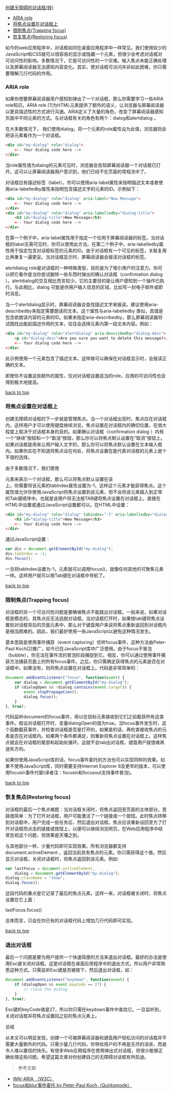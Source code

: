 [创建无障碍的对话框(转)](#top)

- [ARIA role](#ARIA-role)
- [将焦点设置在对话框上](#将焦点设置在对话框上)
- [限制焦点(Trapping focus)](#限制焦点)
- [恢复焦点(Restoring focus)](#恢复焦点)

如今的web应用程序中，对话框如同在桌面应用程序中一样常见。我们使用较少的JavaScript和CSS就可以很容易的显示或隐藏一个元素，但很少会考虑对话框对可访问性的影响。多数情况下，它是可访问性的一个灾难。输入焦点未能正确处理以及屏幕阅读器无法感知内容变化。其实，使对话框可访问并非如此困难，你只需要理解几行代码的作用。

<h3 id="ARIA-role">ARIA role</h3>

如果你想要屏幕阅读器用户感知到弹出了一个对话框，那么你需要学习一些ARIA role知识。ARIA role [1]为HTML元素提供了额外的语义，让浏览器与屏幕阅读器以更具描述性的方式进行沟通。ARIA定义了大量的角色，改变了屏幕阅读器感知页面中不同元素的方式。与对话框有关的角色有两个：dialog和alertdialog 。

在大多数情况下， 我们使用dialog。将一个元素的role属性设为此值，浏览器则会把该元素看作为一个对话框。

```html
<div id="my-dialog" role="dialog">
    <-- Your dialog code here -->
</div>
```

当role属性值为dialog的元素可见时，浏览器会告知屏幕阅读器一个对话框已打开。这可以让屏幕阅读器用户意识到，他们已经不在页面的常规流中了。

对话框应有描述标签（label）。你可以使用aria-label属性来指明描述文本或者使用aria-labelledby属性来指明包含描述文字的元素的ID。示例如下：

```html
<div id="my-dialog" role="dialog" aria-label="New Message">
    <-- Your dialog code here -->
</div>
<div id="my-dialog" role="dialog" aria-labelledby="dialog-title">
    <h3 id="dialog-title">New Message</h3>
    <-- Your dialog code here -->
</div>
```

在第一个例子中，aria-label属性用于指定一个仅用于屏幕阅读器的标签。当对话框的label无需可见时，你可以使用此方法。在第二个例子中，aria-labelledby属性用于指定包含对话框标签的元素的ID。由于对话框有一个可见的标签，关联复用比再重复一遍更妥。当对话框显示时，屏幕阅读器会报读对话框的标签。

alertdialog role是对话框的一种特殊类型，目的是为了吸引用户的注意力。你可以把它看作是当你尝试删除一些东西时弹出的确认对话框（confirmation dialog ）。alertdialog的交互相比而言较少。它的主要目的是让用户感知到一个操作已执行。与此相比，dialog 可能是供用户输入信息的区域，比如写一封电子邮件或即时消息。

当一个alertdialog显示时，屏幕阅读器会查找描述文字来报读。建议使用aria-describedby来指定需要朗读的文本。这个属性与aria-labelledby 类似，其值是包含欲朗读内容的元素的ID。如果未指定aria-describedby，那么屏幕阅读器将试图找出能起描述作用的文本，往往会选择元素内第一段文本内容。例如：

```html
<div id="my-dialog" role="alertdialog" aria-describedby="dialog-desc">
    <p id="dialog-desc">Are you sure you want to delete this message?</p>
    <-- Your dialog code here -->
</div>
```

此示例使用一个元素包含了描述文本。这样做可以确保在对话框显示时，会报读正确的文本。

即使你不设置这些额外的属性，仅对对话框设置适当的role，应用的可访问性也会得到极大地提高。

[back to top](#top)

<h3 id="将焦点设置在对话框上">将焦点设置在对话框上</h3>

创建无障碍对话框的下一步就是管理焦点。当一个对话框出现时，焦点应在对话框内，这样用户才可以使用键盘继续浏览。焦点设置在对话框内的确切位置，在很大程度上取决于对话框本身的目的。如果确认对话框（confirmation dialog ）内有一个“继续”按钮和一个“取消”按钮，那么你可以将焦点默认设置在“取消”按钮上。如果对话框是用来让用户输入文字的，那么你可以将焦点默认设置在文本输入框内。如果你实在不知道将焦点设在何处，将焦点设置在能代表对话框的元素上是个不错的选择。

由于多数情况下，我们使用<div>元素来表示一个对话框，那么可以将焦点默认设置在该<div>上。你需要将该元素的tabIndex属性设置为-1，这样这个元素才能获得焦点。这个属性值允许你使用JavaScript将焦点设置到该元素，但不会将该元素插入到正常的Tab键顺序中。也就是说用户将无法按TAB键将焦点设置在对话框上。直接在HTML中设置或通过JavaScript设置都可以。在HTML中设置：

```html
<div id="my-dialog" role="dialog" tabindex="-1" aria-labelledby="dialog-title">
    <h3 id="dialog-title">New Message</h3>
    <-- Your dialog code here -->
</div>
```

通过JavaScript设置：

```javascript
var div = document.getElementById("my-dialog");
div.tabIndex = -1;
div.focus();
```

一旦将tabIndex设置为-1，元素就可以调用focus()，就像任何其他的可聚焦元素一样。这样用户就可以按Tab键在对话框中导航了。

[back to top](#top)

<h3 id="限制焦点">限制焦点(Trapping focus)</h3>

对话框的另一个可访问性问题是要确保焦点不能跳出对话框。一般来说，如果对话框是模态的，其焦点应无法逃脱对话框。当对话框打开时，如果按tab键将焦点设置到对话框背后的页面元素中，那么对于键盘用户来说将焦点重新返回到对话框内是相当困难的。因此，我们最好使用一些JavaScript以避免这种情况发生。

基本思路是使用事件捕获（event capturing）侦听focus事件，这种方法由Peter-Paul Koch[2]推广，如今已在JavaScript库中广泛使用。由于focus不冒泡（bubble），你无法在事件流的冒泡阶段捕捉到它。相反，你可以通过使用事件捕获方法捕获页面上的所有focus事件。之后，你只需确定获得焦点的元素是否在对话框中。如果没有，则将焦点设置在对话框上。代码是非常简单的：

```javascript
document.addEventListener("focus", function(event) {
    var dialog = document.getElementById("my-dialog");
    if (dialogOpen && !dialog.contains(event.target)) {
        event.stopPropagation();
        dialog.focus();
    }
}, true);
```

代码监听document的focus事件，用以在目标元素接收到它们之前截获所有这类事件。假设对话框打开时，变量dialogOpen的值为true。当focus事件发生时，这个函数截获事件，并检查对话框是否是打开的，如果是的话，再检查接收焦点的元素是否在对话框内。如果两个条件都满足，则重新将焦点设置在对话框上。这样焦点就会在对话框的尾部和起始处循环。这就不会tab出对话框，键盘用户就很难再迷失方向。

如果你使用JavaScript库的话，focus事件委托的方法也可以实现同样的效果。如果不使用JavaScript库，同时需要支持Internet Explorer 8及更早的版本，可以使用focusin事件代替(译者注：focusin和focusout支持事件冒泡)。

[back to top](#top)

<h3 id="恢复焦点">恢复焦点(Restoring focus)</h3>

对话框的最后一个焦点难题：当对话框关闭时，将焦点返回至页面的主体部分。思路很简单：为了打开对话框，用户可能激活了一个链接或一个按钮。此时焦点转移到对话框中，用户完成一些任务后，然后退出对话框。焦点应该重新设回至为了打开对话框而点击的链接或按钮上，以便可以继续浏览网页。在Web应用程序中经常忽视这个问题，但效果是天壤之别。

与其他部分一样，少量代码即可实现效果。所有浏览器都支持document.activeElement ，返回当前具有焦点的元素。你只需获得这个值，然后显示对话框，关闭对话框时，将焦点返回到该元素。例如:

```javascript
var lastFocus = document.activeElement,
    dialog = document.getElementById("my-dialog");
dialog.className = "show";
dialog.focus();
```

这段代码的重点是它记录了最后的焦点元素。这样一来，对话框被关闭时，将焦点设置在它上面：

lastFocus.focus()

总体而言，只会在你已有的对话框代码上增加几行代码即可实现。

[back to top](#top)

<h3 id="恢复焦点">退出对话框</h3>

最后一个问题是要为用户提供一个快速简便的方法来退出对话框。最好的办法是使用Esc键关闭对话框。这是对话框在桌面应用程序中的退出方式，所以用户非常熟悉这种方式。只需监听Esc键是否被按下，然后退出对话框，如：

```javascript
document.addEventListener("keydown", function(event) {
    if (dialogOpen && event.keyCode == 27) {
        // close the dialog
    }
}, true);
```

Esc键的keyCode值是27，所以你只需在keydown事件中查找它。一旦监听到，关闭对话框并将焦点设置回之前的焦点元素上。

总结

从本文可以明显发现，创建一个可被屏幕阅读器和键盘用户轻松访问的对话框并不需要大量额外的代码。只需少量几行代码，你带给用户的不再是无尽的沮丧，而是令人难以置信的快乐。有很多Web应用程序在使用弹出式对话框，但很少能够正确处理这些问题。希望这篇文章对你创建自己的无障碍对话框有所启迪。

> 参考文献

- [WAI-ARIA （W3C）](http://www.w3.org/WAI/intro/aria.php)
- [focus和blur事件委托 by Peter-Paul Koch（Quirksmode）](http://www.quirksmode.org/blog/archives/2008/04/delegating_the.html)
